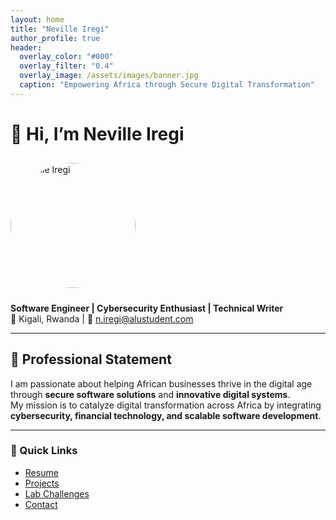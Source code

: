 ```yaml
---
layout: home
title: "Neville Iregi"
author_profile: true
header:
  overlay_color: "#000"
  overlay_filter: "0.4"
  overlay_image: /assets/images/banner.jpg
  caption: "Empowering Africa through Secure Digital Transformation"
---
```


# 👋 Hi, I’m **Neville Iregi**

<img src="/assets/images/profile.jpg" alt="Neville Iregi" width="200" style="border-radius: 50%; margin: 10px 0;">

**Software Engineer | Cybersecurity Enthusiast | Technical Writer**  
📍 Kigali, Rwanda | 📧 [n.iregi@alustudent.com](mailto:n.iregi@alustudent.com)

---

## 💬 Professional Statement

I am passionate about helping African businesses thrive in the digital age through **secure software solutions** and **innovative digital systems**.  
My mission is to catalyze digital transformation across Africa by integrating **cybersecurity, financial technology, and scalable software development**.

---

### 🔗 Quick Links
- [Resume](/resume)
- [Projects](/projects)
- [Lab Challenges](/labs)
- [Contact](/contact)
